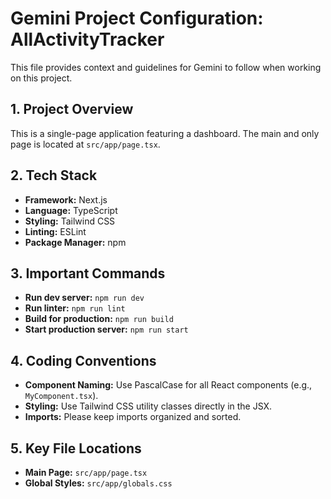 # Gemini Project Configuration: AllActivityTracker

This file provides context and guidelines for Gemini to follow when working on this project.

## 1. Project Overview

This is a single-page application featuring a dashboard. The main and only page is located at `src/app/page.tsx`.

## 2. Tech Stack

- **Framework:** Next.js
- **Language:** TypeScript
- **Styling:** Tailwind CSS
- **Linting:** ESLint
- **Package Manager:** npm

## 3. Important Commands

- **Run dev server:** `npm run dev`
- **Run linter:** `npm run lint`
- **Build for production:** `npm run build`
- **Start production server:** `npm run start`

## 4. Coding Conventions

- **Component Naming:** Use PascalCase for all React components (e.g., `MyComponent.tsx`).
- **Styling:** Use Tailwind CSS utility classes directly in the JSX.
- **Imports:** Please keep imports organized and sorted.

## 5. Key File Locations

- **Main Page:** `src/app/page.tsx`
- **Global Styles:** `src/app/globals.css`
